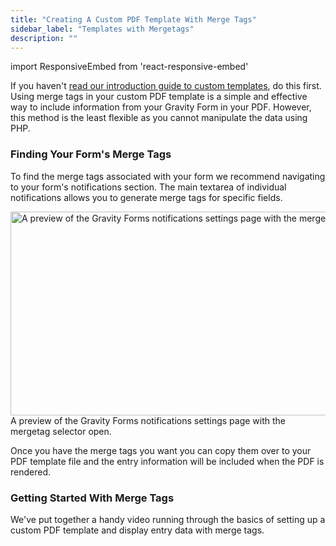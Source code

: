 ```yaml
---
title: "Creating A Custom PDF Template With Merge Tags"
sidebar_label: "Templates with Mergetags"
description: ""
---
```


import ResponsiveEmbed from 'react-responsive-embed'

<div class="message">If you haven't <a href="/v3/custom-templates-introduction/">read our introduction guide to custom templates</a>, do this first.</div>
Using merge tags in your custom PDF template is a simple and effective way to include information from your Gravity Form in your PDF. However, this method is the least flexible as you cannot manipulate the data using PHP.
<h3>Finding Your Form's Merge Tags</h3>
To find the merge tags associated with your form we recommend navigating to your form's notifications section. The main textarea of individual notifications allows you to generate merge tags for specific fields.

<img class="size-full wp-image-4869" src="https://resources.gravitypdf.com/uploads/sites/2/2014/11/accessing-mergetags.png" alt="A preview of the Gravity Forms notifications settings page with the merge tag selector open." width="715" height="326" /> A preview of the Gravity Forms notifications settings page with the mergetag selector open.

Once you have the merge tags you want you can copy them over to your PDF template file and the entry information will be included when the PDF is rendered.
<h3 id="video">Getting Started With Merge Tags</h3>
We've put together a handy video running through the basics of setting up a custom PDF template and display entry data with merge tags.

<ResponsiveEmbed src="https://www.youtube.com/embed/JITdgLS6UPs" />